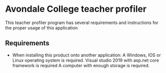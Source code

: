 # Avondale College teacher profiler
This teacher profiler program has several requirements and instructions for the proper usage of this application

## Requirements

+ When installing this product onto another application: A Windows, IOS or Linux operating system is required. 
Visual studio 2019 with asp.net core framework is required
A computer with enough storage is required.
